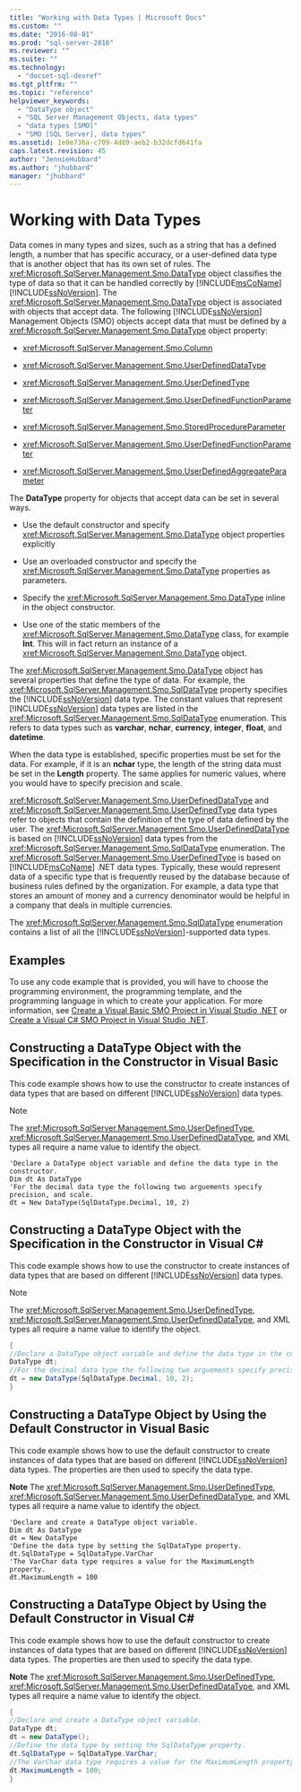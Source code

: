 ```yaml
---
title: "Working with Data Types | Microsoft Docs"
ms.custom: ""
ms.date: "2016-08-01"
ms.prod: "sql-server-2016"
ms.reviewer: ""
ms.suite: ""
ms.technology: 
  - "docset-sql-devref"
ms.tgt_pltfrm: ""
ms.topic: "reference"
helpviewer_keywords: 
  - "DataType object"
  - "SQL Server Management Objects, data types"
  - "data types [SMO]"
  - "SMO [SQL Server], data types"
ms.assetid: 1e0e736a-c709-4d89-aeb2-b32dcfd641fa
caps.latest.revision: 45
author: "JennieHubbard"
ms.author: "jhubbard"
manager: "jhubbard"
---
```

# Working with Data Types
  Data comes in many types and sizes, such as a string that has a defined length, a number that has specific accuracy, or a user-defined data type that is another object that has its own set of rules. The <xref:Microsoft.SqlServer.Management.Smo.DataType> object classifies the type of data so that it can be handled correctly by [!INCLUDE[msCoName](../../../includes/msconame-md.md)] [!INCLUDE[ssNoVersion](../../../includes/ssnoversion-md.md)]. The <xref:Microsoft.SqlServer.Management.Smo.DataType> object is associated with objects that accept data. The following [!INCLUDE[ssNoVersion](../../../includes/ssnoversion-md.md)] Management Objects (SMO) objects accept data that must be defined by a <xref:Microsoft.SqlServer.Management.Smo.DataType> object property:  
  
-   <xref:Microsoft.SqlServer.Management.Smo.Column>  
  
-   <xref:Microsoft.SqlServer.Management.Smo.UserDefinedDataType>  
  
-   <xref:Microsoft.SqlServer.Management.Smo.UserDefinedType>  
  
-   <xref:Microsoft.SqlServer.Management.Smo.UserDefinedFunctionParameter>  
  
-   <xref:Microsoft.SqlServer.Management.Smo.StoredProcedureParameter>  
  
-   <xref:Microsoft.SqlServer.Management.Smo.UserDefinedFunctionParameter>  
  
-   <xref:Microsoft.SqlServer.Management.Smo.UserDefinedAggregateParameter>  
  
 The **DataType** property for objects that accept data can be set in several ways.  
  
-   Use the default constructor and specify <xref:Microsoft.SqlServer.Management.Smo.DataType> object properties explicitly  
  
-   Use an overloaded constructor and specify the <xref:Microsoft.SqlServer.Management.Smo.DataType> properties as parameters.  
  
-   Specify the <xref:Microsoft.SqlServer.Management.Smo.DataType> inline in the object constructor.  
  
-   Use one of the static members of the <xref:Microsoft.SqlServer.Management.Smo.DataType> class, for example **Int**. This will in fact return an instance of a <xref:Microsoft.SqlServer.Management.Smo.DataType> object.  
  
 The <xref:Microsoft.SqlServer.Management.Smo.DataType> object has several properties that define the type of data. For example, the <xref:Microsoft.SqlServer.Management.Smo.SqlDataType> property specifies the [!INCLUDE[ssNoVersion](../../../includes/ssnoversion-md.md)] data type. The constant values that represent [!INCLUDE[ssNoVersion](../../../includes/ssnoversion-md.md)] data types are listed in the <xref:Microsoft.SqlServer.Management.Smo.SqlDataType> enumeration. This refers to data types such as **varchar**, **nchar**, **currency**, **integer**, **float**, and **datetime**.  
  
 When the data type is established, specific properties must be set for the data. For example, if it is an **nchar** type, the length of the string data must be set in the **Length** property. The same applies for numeric values, where you would have to specify precision and scale.  
  
 <xref:Microsoft.SqlServer.Management.Smo.UserDefinedDataType> and <xref:Microsoft.SqlServer.Management.Smo.UserDefinedType> data types refer to objects that contain the definition of the type of data defined by the user. The <xref:Microsoft.SqlServer.Management.Smo.UserDefinedDataType> is based on [!INCLUDE[ssNoVersion](../../../includes/ssnoversion-md.md)] data types from the <xref:Microsoft.SqlServer.Management.Smo.SqlDataType> enumeration. The <xref:Microsoft.SqlServer.Management.Smo.UserDefinedType> is based on [!INCLUDE[msCoName](../../../includes/msconame-md.md)] .NET data types. Typically, these would represent data of a specific type that is frequently reused by the database because of business rules defined by the organization. For example, a data type that stores an amount of money and a currency denominator would be helpful in a company that deals in multiple currencies.  
  
 The <xref:Microsoft.SqlServer.Management.Smo.SqlDataType> enumeration contains a list of all the [!INCLUDE[ssNoVersion](../../../includes/ssnoversion-md.md)]-supported data types.  
  
## Examples  
To use any code example that is provided, you will have to choose the programming environment, the programming template, and the programming language in which to create your application. For more information, see [Create a Visual Basic SMO Project in Visual Studio .NET](../../../relational-databases/server-management-objects-smo/how-to-create-a-visual-basic-smo-project-in-visual-studio-net.md) or [Create a Visual C&#35; SMO Project in Visual Studio .NET](../../../relational-databases/server-management-objects-smo/how-to-create-a-visual-csharp-smo-project-in-visual-studio-net.md).  
  
  
## Constructing a DataType Object with the Specification in the Constructor in Visual Basic  
 This code example shows how to use the constructor to create instances of data types that are based on different [!INCLUDE[ssNoVersion](../../../includes/ssnoversion-md.md)] data types.  
  
> [!NOTE]  
>  The <xref:Microsoft.SqlServer.Management.Smo.UserDefinedType>, <xref:Microsoft.SqlServer.Management.Smo.UserDefinedDataType>, and XML types all require a name value to identify the object.  
  
```VBNET
'Declare a DataType object variable and define the data type in the constructor.
Dim dt As DataType
'For the decimal data type the following two arguements specify precision, and scale.
dt = New DataType(SqlDataType.Decimal, 10, 2)
``` 
  
## Constructing a DataType Object with the Specification in the Constructor in Visual C#  
 This code example shows how to use the constructor to create instances of data types that are based on different [!INCLUDE[ssNoVersion](../../../includes/ssnoversion-md.md)] data types.  
  
> [!NOTE]  
>  The <xref:Microsoft.SqlServer.Management.Smo.UserDefinedType>, <xref:Microsoft.SqlServer.Management.Smo.UserDefinedDataType>, and XML types all require a name value to identify the object.  
  
```csharp  
{   
//Declare a DataType object variable and define the data type in the constructor.   
DataType dt;   
//For the decimal data type the following two arguements specify precision, and scale.   
dt = new DataType(SqlDataType.Decimal, 10, 2);   
}  
```  
  
## Constructing a DataType Object by Using the Default Constructor in Visual Basic  
 This code example shows how to use the default constructor to create instances of data types that are based on different [!INCLUDE[ssNoVersion](../../../includes/ssnoversion-md.md)] data types. The properties are then used to specify the data type.  
  
 **Note** The <xref:Microsoft.SqlServer.Management.Smo.UserDefinedType>, <xref:Microsoft.SqlServer.Management.Smo.UserDefinedDataType>, and XML types all require a name value to identify the object.  
  
```VBNET
'Declare and create a DataType object variable.
Dim dt As DataType
dt = New DataType
'Define the data type by setting the SqlDataType property.
dt.SqlDataType = SqlDataType.VarChar
'The VarChar data type requires a value for the MaximumLength property.
dt.MaximumLength = 100
```
  
## Constructing a DataType Object by Using the Default Constructor in Visual C#  
 This code example shows how to use the default constructor to create instances of data types that are based on different [!INCLUDE[ssNoVersion](../../../includes/ssnoversion-md.md)] data types. The properties are then used to specify the data type.  
  
 **Note** The <xref:Microsoft.SqlServer.Management.Smo.UserDefinedType>, <xref:Microsoft.SqlServer.Management.Smo.UserDefinedDataType>, and XML types all require a name value to identify the object.  
  
```csharp  
{   
//Declare and create a DataType object variable.   
DataType dt;   
dt = new DataType();   
//Define the data type by setting the SqlDataType property.   
dt.SqlDataType = SqlDataType.VarChar;   
//The VarChar data type requires a value for the MaximumLength property.   
dt.MaximumLength = 100;   
}  
```  
  
  